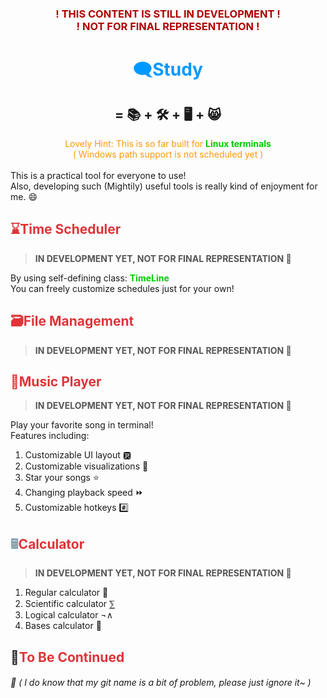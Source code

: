 ### <center><font color=#AF0000>! THIS CONTENT IS STILL IN DEVELOPMENT !<br>! NOT FOR FINAL REPRESENTATION !</font></center>

# <center><font color=#0099FF>🗨️Study</font></center>

## <center> = 📚 + 🛠️ + 🖥️ + 😸 </center>

<center>
	<font color=#FF9900>
		Lovely Hint: This is so far built for
			<strong>
				<font color=#00CC00>
					Linux terminals
				</font>
			</strong>
			<br \>
		( Windows path support is not scheduled yet )
	</font>
    <br \>
</center>
<br \>
This is a practical tool for everyone to use!<br \>
Also, developing such (Mightily) useful tools is really kind of enjoyment for me. 😄

## <font color=#DF3439>⌛Time Scheduler</font>

> <font color=#555555>**IN DEVELOPMENT YET, NOT FOR FINAL REPRESENTATION 🤯**</font>

By using self-defining class: <b><font color=#00CC00>TimeLine</font></b><br>
You can freely customize schedules just for your own!

## <font color=#DF3439>🗃️File Management</font>

> <font color=#555555>**IN DEVELOPMENT YET, NOT FOR FINAL REPRESENTATION 🤯**</font>

## <font color=#DF3439>🎼Music Player</font>

> <font color=#555555>**IN DEVELOPMENT YET, NOT FOR FINAL REPRESENTATION 🤯**</font>

Play your favorite song in terminal!  
Features including:

1. Customizable UI layout 🆊
2. Customizable visualizations 🎴
3. Star your songs ⭐
4. Changing playback speed ⏩
5. Customizable hotkeys #️⃣

## <font color=#88A0AA>🖩</font><font color=#DF3439>Calculator</font>

> <font color=#555555>**IN DEVELOPMENT YET, NOT FOR FINAL REPRESENTATION 🤯**</font>

1. Regular calculator 🧮
2. Scientific calculator ⅀
3. Logical calculator ¬∧
4. Bases calculator 🐙

## 🧐<font color=#DF3439>To Be Continued</font>

###### 🤔 *( I do know that my git name is a bit of problem, please just ignore it~ )*
